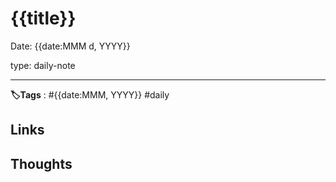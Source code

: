 # {{title}}


Date: {{date:MMM d, YYYY}}


type: daily-note

---


**🏷️Tags** : #{{date:MMM, YYYY}} #daily



## Links




## Thoughts